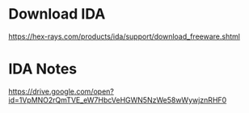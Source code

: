 # Download IDA

https://hex-rays.com/products/ida/support/download_freeware.shtml

# IDA Notes

https://drive.google.com/open?id=1VpMNO2rQmTVE_eW7HbcVeHGWN5NzWe58wWywjznRHF0

